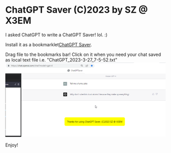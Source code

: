 
# ChatGPT Saver (C)2023 by SZ @ X3EM

I asked ChatGPT to write a ChatGPT Saver! lol. :) 

Install it as a bookmarklet[ChatGPT Saver](ChatGPT%20Saver.lnk). 

Drag file to the bookmarks bar! Click on it when you need your chat saved as local text file i.e. "ChatGPT_2023-3-27_7-5-52.txt" 
![ChatGPT Saver Screenshot](ChatGPTSaverScr.png)



Enjoy!
